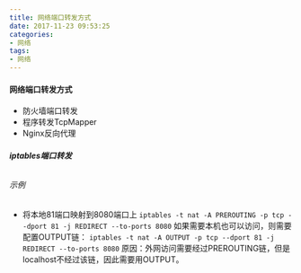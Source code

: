 ```yaml
---
title: 网络端口转发方式
date: 2017-11-23 09:53:25
categories: 
- 网络
tags: 
- 网络
---
```



#### 网络端口转发方式

- 防火墙端口转发
- 程序转发TcpMapper
- Nginx反向代理





##### iptables端口转发

###### 

###### 示例

- 将本地81端口映射到8080端口上
`iptables -t nat -A PREROUTING -p tcp --dport 81 -j REDIRECT --to-ports 8080`
如果需要本机也可以访问，则需要配置OUTPUT链：
`iptables -t nat -A OUTPUT -p tcp --dport 81 -j REDIRECT --to-ports 8080`
原因：外网访问需要经过PREROUTING链，但是localhost不经过该链，因此需要用OUTPUT。
